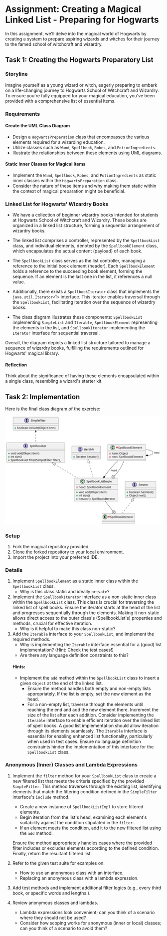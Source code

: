 # Assignment: Creating a Magical Linked List - Preparing for Hogwarts

In this assignment, we'll delve into the magical world of Hogwarts by creating a system to prepare aspiring wizards and
witches for their journey to the famed school of witchcraft and wizardry.

## Task 1: Creating the Hogwarts Preparatory List

### Storyline

Imagine yourself as a young wizard or witch, eagerly preparing to embark on a life-changing journey to Hogwarts School
of Witchcraft and Wizardry. To ensure you're fully equipped for your magical education, you've been provided with a
comprehensive list of essential items.

### Requirements

#### Create the UML Class Diagram

- Design a `HogwartsPreparation` class that encompasses the various elements required for a wizarding education.
- Utilize classes such as `Wand`, `Spellbook`, `Robes`, and `PotionIngredients`.
- Illustrate the relationships between these elements using UML diagrams.

#### Static Inner Classes for Magical Items

- Implement the `Wand`, `Spellbook`, `Robes`, and `PotionIngredients` as static inner classes within
  the `HogwartsPreparation` class.
- Consider the nature of these items and why making them static within the context of magical preparation might be
  beneficial.

### Linked List for Hogwarts' Wizardry Books

- We have a collection of beginner wizardry books intended for students at Hogwarts School of Witchcraft and Wizardry.
  These books are organized in a linked list structure, forming a sequential arrangement of wizardry books.

- The linked list comprises a controller, represented by the `SpellbookList` class, and individual elements, denoted by
  the `SpellbookElement` class, which encapsulates the actual content (payload) of each book.

- The `SpellbookList` class serves as the list controller, managing a reference to the initial book element (header).
  Each `SpellbookElement` holds a reference to the succeeding book element, forming the sequence. If an element is the
  last one in the list, it references a null value.

- Additionally, there exists a `SpellbookIterator` class that implements the `java.util.Iterator<T>` interface. This
  iterator enables traversal through the `SpellbookList`, facilitating iteration over the sequence of wizardry books.

- The class diagram illustrates these components: `SpellbookList` implementing `SimpleList`
  and `Iterable`, `SpellbookElement` representing the elements in the list, and `SpellbookIterator` implementing
  the `Iterator` interface for sequential traversal.

Overall, the diagram depicts a linked list structure tailored to manage a sequence of wizardry books, fulfilling the
requirements outlined for Hogwarts' magical library.

#### Reflection

Think about the significance of having these elements encapsulated within a single class, resembling a wizard's starter
kit.

## Task 2: Implementation

Here is the final class diagram of the exercise:

![Classes](assets/class-spec-simple-list.svg)

### Setup

1. Fork the magical repository provided.
2. Clone the forked repository to your local environment.
3. Import the project into your preferred IDE.

### Details

1. Implement `SpellbookElement` as a static inner class within the `SpellbookList` class.
    - Why is this class static and ideally `private`?
2. Implement the `SpellbookIterator` interface as a non-static inner class within the `SpellbookList` class.
   This class is crucial for traversing the linked list of spell books.
   Ensure the iterator starts at the head of the list and progresses sequentially through the elements.
   Making it non-static allows direct access to the outer class's (SpellbookList's) properties and methods, crucial for
   effective iteration.
    - Why is it helpful to make this class non-static?
3. Add the `Iterable` interface to your `SpellbookList`, and implement the required methods.
    - Why is implementing the `Iterable` interface essential for a (good) list implementation? (Hint: Check the test
      cases!)
    - Are there any language definition constraints to this?
   #### Hints:
    - Implement the `add` method within the `SpellbookList` class to insert a given `Object` at the end of the linked
      list.
        - Ensure the method handles both empty and non-empty lists appropriately. If the list is empty, set the new
          element as the head.
        - For a non-empty list, traverse through the elements until reaching the end and add the new element there.
          Increment the size of the list after each addition.
          Consider implementing the `Iterable` interface to enable efficient iteration over the linked list of spell
          books.
          A good list implementation should allow iteration through its elements seamlessly. The `Iterable` interface is
          essential for enabling enhanced list functionality, particularly when used in test cases. Ensure no language
          definition constraints hinder the implementation of this interface for the `SpellbookList` class.

### Anonymous (Inner) Classes and Lambda Expressions

1. Implement the `filter` method for your `SpellbookList` class to create a new filtered list that meets the criteria
   specified by the provided `SimpleFilter`.
   This method traverses through the existing list, identifying elements that match the filtering condition defined in
   the `SimpleFilter` interface's `include` method.
    - Create a new instance of `SpellbookListImpl` to store filtered elements.
    - Begin iteration from the list's head, examining each element's suitability against the condition stipulated in
      the `filter`.
    - If an element meets the condition, add it to the new filtered list using the `add` method.

   Ensure the method appropriately handles cases where the provided filter includes or excludes elements according to
   the defined condition. Finally, return the resultant filtered list.
2. Refer to the given test suite for examples on:
    - How to use an anonymous class with an interface.
    - Replacing an anonymous class with a lambda expression.
3. Add test methods and implement additional filter logics (e.g., every third book, or specific words and lengths.).
4. Review anonymous classes and lambdas.
    - Lambda expressions look convenient; can you think of a scenario where they should not be used?
    - Consider how scoping works for anonymous (inner or local) classes; can you think of a scenario to avoid them?